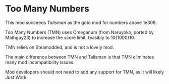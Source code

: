 # Too Many Numbers
This mod succeeds *Talisman* as the goto mod for numbers above 1e308.

Too Many Numbers (TMN) uses Omeganum (from Naruyoko, ported by Mathguy23) to increase the score limit, feasibly to 10{1000}10.

TMN relies on Steamodded, and is not a lovely mod.

The main difference between TMN and Talisman is that TMN eliminates many mod incompatibility issues.

Mod developers should not need to add any support for TMN, as it will likely Just Work.

